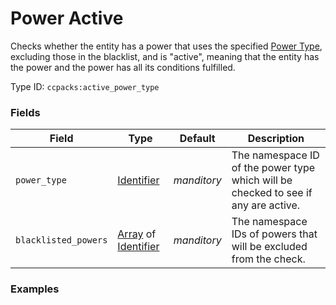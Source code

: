 # Power Active

Checks whether the entity has a power that uses the specified [Power Type](https://origins.readthedocs.io/en/latest/types/power_types/), excluding those in the blacklist, and is "active", meaning that the entity has the power and the power has all its conditions fulfilled.

Type ID: `ccpacks:active_power_type`


### Fields

Field  | Type | Default | Description
-------|------|---------|-------------
`power_type` | [Identifier](../data_types/identifier.md) | *manditory* | The namespace ID of the power type which will be checked to see if any are active.
`blacklisted_powers` | [Array](../data_types/array.md) of [Identifier](../data_types/identifier.md) | *manditory* | The namespace IDs of powers that will be excluded from the check.


### Examples
